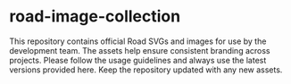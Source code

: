 # road-image-collection
This repository contains official Road SVGs and images for use by the development team. The assets help ensure consistent branding across projects. Please follow the usage guidelines and always use the latest versions provided here. Keep the repository updated with any new assets.
